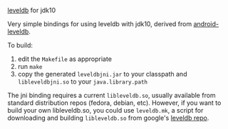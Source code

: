 [leveldb](http://leveldb.org/) for jdk10

Very simple bindings for using leveldb with jdk10, derived from [android-leveldb](https://github.com/litl/android-leveldb).

To build:
1. edit the <code>Makefile</code> as appropriate
2. run <code>make</code>
3. copy the generated <code>leveldbjni.jar</code> to your classpath and <code>libleveldbjni.so</code> to your <code>java.library.path</code>

The jni binding requires a current <code>libleveldb.so</code>, usually available from standard distribution repos (fedora, debian, etc).  However, if you want to build your own libleveldb.so, you could use <code>leveldb.mk</code>,  a script for downloading and building <code>libleveldb.so</code> from google's [leveldb repo](https://github.com/google/leveldb).

